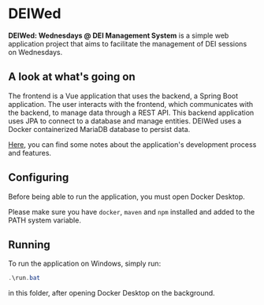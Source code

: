 # DEIWed

**DEIWed: Wednesdays @ DEI Management System** is a simple web application project that aims to facilitate the management of DEI sessions on Wednesdays.

## A look at what's going on

The frontend is a Vue application that uses the backend, a Spring Boot application. The user interacts with the frontend, which communicates with the backend, to manage data through a REST API. This backend application uses JPA to connect to a database and manage entities. DEIWed uses a Docker containerized MariaDB database to persist data.

[Here](NOTES.md), you can find some notes about the application's development process and features.

## Configuring

Before being able to run the application, you must open Docker Desktop.

Please make sure you have `docker`, `maven` and `npm` installed and added to the PATH system variable.

## Running

To run the application on Windows, simply run:

```powershell
.\run.bat
```

in this folder, after opening Docker Desktop on the background.

